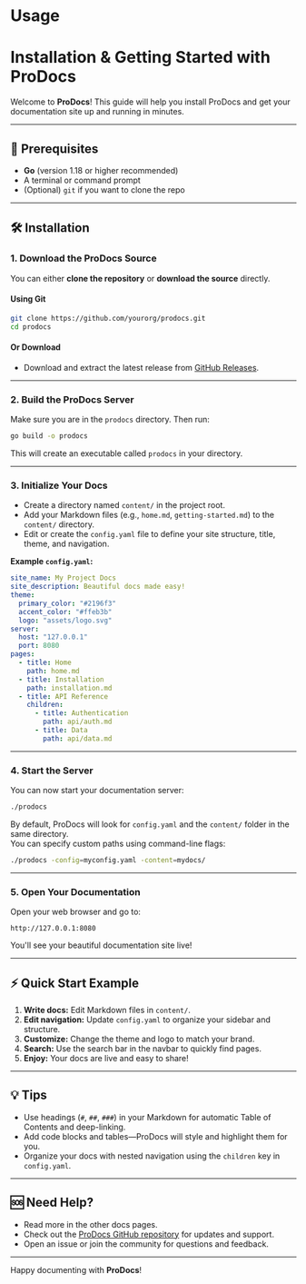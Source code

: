 # Usage
# Installation & Getting Started with ProDocs

Welcome to **ProDocs**! This guide will help you install ProDocs and get your documentation site up and running in minutes.

---

## 🚀 Prerequisites

- **Go** (version 1.18 or higher recommended)
- A terminal or command prompt
- (Optional) `git` if you want to clone the repo

---

## 🛠️ Installation

### 1. Download the ProDocs Source

You can either **clone the repository** or **download the source** directly.

#### Using Git

```sh
git clone https://github.com/yourorg/prodocs.git
cd prodocs
```

#### Or Download

- Download and extract the latest release from [GitHub Releases](https://github.com/yourorg/prodocs/releases).

---

### 2. Build the ProDocs Server

Make sure you are in the `prodocs` directory. Then run:

```sh
go build -o prodocs
```
This will create an executable called `prodocs` in your directory.

---

### 3. Initialize Your Docs

- Create a directory named `content/` in the project root.
- Add your Markdown files (e.g., `home.md`, `getting-started.md`) to the `content/` directory.
- Edit or create the `config.yaml` file to define your site structure, title, theme, and navigation.

**Example `config.yaml`:**

```yaml
site_name: My Project Docs
site_description: Beautiful docs made easy!
theme:
  primary_color: "#2196f3"
  accent_color: "#ffeb3b"
  logo: "assets/logo.svg"
server:
  host: "127.0.0.1"
  port: 8080
pages:
  - title: Home
    path: home.md
  - title: Installation
    path: installation.md
  - title: API Reference
    children:
      - title: Authentication
        path: api/auth.md
      - title: Data
        path: api/data.md
```

---

### 4. Start the Server

You can now start your documentation server:

```sh
./prodocs
```

By default, ProDocs will look for `config.yaml` and the `content/` folder in the same directory.  
You can specify custom paths using command-line flags:

```sh
./prodocs -config=myconfig.yaml -content=mydocs/
```

---

### 5. Open Your Documentation

Open your web browser and go to:

```
http://127.0.0.1:8080
```

You'll see your beautiful documentation site live!

---

## ⚡ Quick Start Example

1. **Write docs:** Edit Markdown files in `content/`.
2. **Edit navigation:** Update `config.yaml` to organize your sidebar and structure.
3. **Customize:** Change the theme and logo to match your brand.
4. **Search:** Use the search bar in the navbar to quickly find pages.
5. **Enjoy:** Your docs are live and easy to share!

---

## 💡 Tips

- Use headings (`#`, `##`, `###`) in your Markdown for automatic Table of Contents and deep-linking.
- Add code blocks and tables—ProDocs will style and highlight them for you.
- Organize your docs with nested navigation using the `children` key in `config.yaml`.

---

## 🆘 Need Help?

- Read more in the other docs pages.
- Check out the [ProDocs GitHub repository](https://github.com/yourorg/prodocs) for updates and support.
- Open an issue or join the community for questions and feedback.

---

Happy documenting with **ProDocs**!